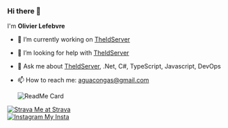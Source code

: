 ### Hi there 👋

<!--
**aguacongas/aguacongas** is a ✨ _special_ ✨ repository because its `README.md` (this file) appears on your GitHub profile.-->

I'm **Olivier Lefebvre**

- 🔭 I’m currently working on [TheIdServer](https://github.com/Aguafrommars/TheIdServer)
- 🤔 I’m looking for help with [TheIdServer](https://github.com/Aguafrommars/TheIdServer)
- 💬 Ask me about [TheIdServer](https://github.com/Aguafrommars/TheIdServer), .Net, C#, TypeScript, Javascript, DevOps
- 📫 How to reach me: [aguacongas@gmail.com](mailto:aguacongas@gmail.com)

  ![ReadMe Card](https://github-readme-stats.vercel.app/api?username=aguacongas)

[![Strava](https://badges.strava.com/logo-strava-echelon.png) Me at Strava](https://strava.com/athletes/109019672)  
[![Instagram](https://img.shields.io/badge/Instagram-%23E4405F.svg?style=for-the-badge&logo=Instagram&logoColor=white) My Insta](https://www.instagram.com/aguafrommars/)
